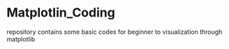 # Matplotlin_Coding
repository contains some basic codes for beginner to visualization through matplotlib
